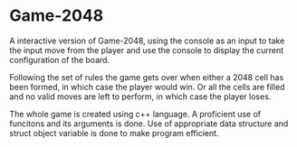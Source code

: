 # Game-2048

A interactive version of Game-2048, using the console as an input to take the input move from the player and use the console to display the current configuration of the board.

Following the set of rules the game gets over when either a 2048 cell has been formed, in which case the player would win. Or all the cells are filled and no valid moves are left to perform, in which case the player loses.

The whole game is created using c++ language. A proficient use of funcitons and its arguments is done. Use of appropriate data structure and struct object variable is done to make program efficient.
